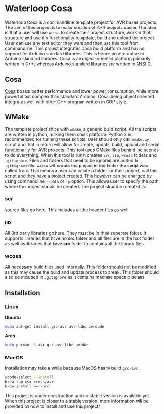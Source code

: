 # Waterloop Cosa

Waterloop Cosa is a commandline template project for AVR based projects. The aim of this project is to make creation of AVR projects easier. The idea is that a user will use `wcosa` to create their project structure, work in that structure and use it's functionality to update, build and upload the project. User can use any text editor they want and then use this tool from commandline. This project integrates Cosa build platform and has no support for Arduino standard libraries. This is hence an alterantive to Arduino standard libraries. Cosa is an object-oriented platform primarily written in C++, whereas Arduino standard libraries are written in ANSI C.

## Cosa

[Cosa](https://github.com/mikaelpatel/Cosa) boasts better performance and lower power consumption, while more powerful but complex than standard Arduino. Cosa, being object oriented integrates well with other C++ program written in OOP style.

## WMake

The template project ships with `wmake`, a generic build script. All the scripts are written in python, making them cross platform. Python 3 is recommended for running these scripts. User should only call `wmake.py` script and that in return will allow for create, update, build, upload and serial functionality for AVR projects. This tool uses CMake files behind the scenes to do everything. When this tool is run it creates `src`, `lib`, `wcosa` folders and `.gitignore`. Files and folders that need to be ignored are added to `.gitignore` file. `wcosa` will create the project in the folder the script was called from. This means a user can create a folder for their project, call this script and they have a project created. This however can be changed by using commandline `--path` or `-p` option. This allows user to specify the path where the project should be created.  The project structure created is:

### scr

source files go here. This includes all the header files as well

### lib

All 3rd party libraries go here. They must be in their seperate folder. It supports libraries that have no **src** folder and all files are in the root folder as well as libraries that have **src** folder to contains all the library files

### wcosa

All necessary build files used internally. This folder should not be modified as this may cause the build and update process to break. This folder should also be included in `.gitignore` as it contains machine specific details.



## Installation

### Linux

**Ubuntu**
```bash
sudo apt-get install gcc-avr avr-libc avrdude
```

**Arch**
```bash
sudo pacman -S avr-gcc avr-libc avrdue
```

### MacOS
Installation may take a while because MacOS has to build `gcc-avr`.
```bash
xcode-select --install
brew tap osx-cross/avr
brew install avr-gcc
```

This project is under construction and no stable version is available yet. When this project is closer to a stable version, more information will be provided on how to install and use this project/
